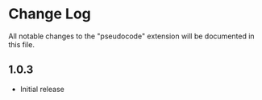 # Change Log

All notable changes to the "pseudocode" extension will be documented in this file.

## 1.0.3

- Initial release